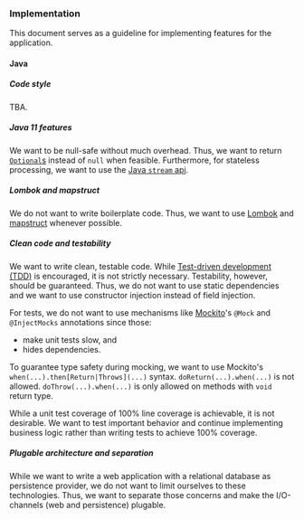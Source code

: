 ### Implementation

This document serves as a guideline for implementing features for the application.

#### Java

##### Code style

TBA.

##### Java 11 features
We want to be null-safe without much overhead. Thus, we want to return [`Optional`s][optionalApi]
instead of `null` when feasible. Furthermore, for stateless processing, we want to use the 
[Java `stream` api][streamApi].

##### Lombok and mapstruct

We do not want to write boilerplate code. Thus, we want to use [Lombok][lombok] and 
[mapstruct][mapstruct] whenever possible.

##### Clean code and testability

We want to write clean, testable code. While [Test-driven development (TDD)][tdd] is encouraged, it
is not strictly necessary. Testability, however, should be guaranteed. Thus, we do not want to use
static dependencies and we want to use constructor injection instead of field injection.

For tests, we do not want to use mechanisms like [Mockito][mockito]'s `@Mock` and `@InjectMocks`
annotations since those:
- make unit tests slow, and
- hides dependencies.

To guarantee type safety during mocking, we want to use Mockito's 
`when(...).then[Return|Throws](...)` syntax. `doReturn(...).when(...)` is not allowed. 
`doThrow(...).when(...)` is only allowed on methods with `void` return type.

While a unit test coverage of 100% line coverage is achievable, it is not desirable. We want to test
important behavior and continue implementing business logic rather than writing tests to achieve 
100% coverage. 

##### Plugable architecture and separation

While we want to write a web application with a relational database as persistence provider, we do 
not want to limit ourselves to these technologies. Thus, we want to separate those concerns and make
the I/O-channels (web and persistence) plugable.

[lombok]: https://projectlombok.org/
[mapstruct]: https://mapstruct.org/
[optionalApi]: https://docs.oracle.com/en/java/javase/11/docs/api/java.base/java/util/Optional.html
[streamApi]: https://docs.oracle.com/en/java/javase/11/docs/api/java.base/java/util/stream/Stream.html
[tdd]: https://en.wikipedia.org/wiki/Test-driven_development
[mockito]: https://site.mockito.org/